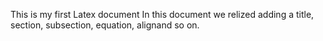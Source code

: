 This is my first Latex document
In this document we relized adding a title, section, subsection, equation, alignand so on.
